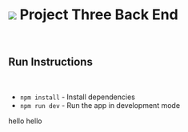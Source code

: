 # ![](https://ga-dash.s3.amazonaws.com/production/assets/logo-9f88ae6c9c3871690e33280fcf557f33.png) Project Three Back End

<br />

## Run Instructions

<br />

* `npm install` - Install dependencies
* `npm run dev` - Run the app in development mode


hello hello